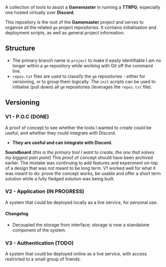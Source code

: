A collection of tools to assist a **Gamemaster** in running a **TTRPG**, especially one hosted virtually over **Discord**. 

This repository is the root of the **Gamemaster** project and serves to organise all the related `gm` project repositories. It contains initialisation and deployment scripts, as well as general project information.
## Structure

- The primary branch name is `project` to make it easily identifiable I am no longer within a `gm` repository while working with Git off the command line.
- `repos.txt` files are used to classify the `gm` repositories - either for versioning, or to group them logically. The `init` scripts can be used to initialise (pull down) all `gm` repositories (leverages the `repos.txt` file).

## Versioning

### V1 - P.O.C (DONE)

A proof of concept to see whether the tools I wanted to create could be useful, and whether they could integrate with Discord.
- **They are useful and can integrate with Discord.**

**Soundboard** (*this is the primary tool I want to create, the one that solves my biggest pain point*)
This proof of concept should have been archived earlier. The mistake was continuing to add features and experiment on-top of a design that was not meant to be long term. V1 worked well for what it was meant to do: prove the concept works, be usable and offer a short term solution while a fully fledged solution was being built.

### V2 - Application (IN PROGRESS)

A system that could be deployed locally as a live service, for personal use.

#### Changelog

- Decoupled the storage from interface; storage is now a standalone component of the system.

### V3 - Authentication (TODO)

A system that could be deployed online as a live service, with access restricted to a small group of friends.
